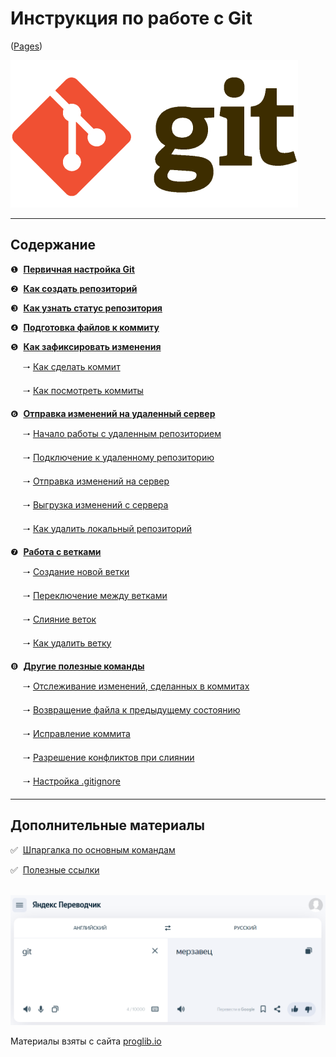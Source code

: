 # Инструкция по работе с Git

 ([Pages](https://git-morozova.github.io/HW-01/))
<!--
LICENSE: [MIT](license.md)
-->
![Git logo](img/git-logo.png)


---

## Содержание
❶&nbsp; [**Первичная настройка Git**](pages/config.md) 

❷&nbsp; [**Как создать репозиторий**](pages/init.md) 

❸&nbsp; [**Как узнать статус репозитория**](pages/status.md) 

❹&nbsp; [**Подготовка файлов к коммиту**](pages/add.md)

❺&nbsp; [**Как зафиксировать изменения**](pages/commit.md)

&nbsp;&nbsp;&nbsp;&nbsp;&nbsp;🠒 [Как сделать коммит](pages/commit.md#как-сделать-коммит)

&nbsp;&nbsp;&nbsp;&nbsp;&nbsp;🠒 [Как посмотреть коммиты](pages/commit.md#как-посмотреть-коммиты)

❻&nbsp; [**Отправка изменений на удаленный сервер**](pages/push.md)

&nbsp;&nbsp;&nbsp;&nbsp;&nbsp;🠒 [Начало работы с удаленным репозиторием](pages/push.md#что-такое-удаленный-репозиторий)

&nbsp;&nbsp;&nbsp;&nbsp;&nbsp;🠒 [Подключение к удаленному репозиторию](pages/push.md#подключение-к-удаленному-репозиторию)

&nbsp;&nbsp;&nbsp;&nbsp;&nbsp;🠒 [Отправка изменений на сервер](pages/push.md#отправка-изменений-на-сервер)

&nbsp;&nbsp;&nbsp;&nbsp;&nbsp;🠒 [Выгрузка изменений с сервера](pages/push.md#запрос-изменений-с-сервера)

&nbsp;&nbsp;&nbsp;&nbsp;&nbsp;🠒 [Как удалить локальный репозиторий](pages/push.md#как-удалить-локальный-репозиторий)

❼&nbsp; [**Работа с ветками**](pages/branch.md)

&nbsp;&nbsp;&nbsp;&nbsp;&nbsp;🠒 [Создание новой ветки](pages/branch.md#создание-новой-ветки)

&nbsp;&nbsp;&nbsp;&nbsp;&nbsp;🠒 [Переключение между ветками](pages/branch.md#переключение-между-ветками)

&nbsp;&nbsp;&nbsp;&nbsp;&nbsp;🠒 [Слияние веток](pages/branch.md#слияние-веток)

&nbsp;&nbsp;&nbsp;&nbsp;&nbsp;🠒 [Как удалить ветку](pages/branch.md#как-удалять-ветки-в-git)

❽&nbsp; [**Другие полезные команды**](pages/other.md)

&nbsp;&nbsp;&nbsp;&nbsp;&nbsp;🠒 [Отслеживание изменений, сделанных в коммитах](pages/other.md#отслеживание-изменений-сделанных-в-коммитах)

&nbsp;&nbsp;&nbsp;&nbsp;&nbsp;🠒 [Возвращение файла к предыдущему состоянию](pages/other.md#возвращение-файла-к-предыдущему-состоянию)

&nbsp;&nbsp;&nbsp;&nbsp;&nbsp;🠒 [Исправление коммита](pages/other.md#исправление-коммита)

&nbsp;&nbsp;&nbsp;&nbsp;&nbsp;🠒 [Разрешение конфликтов при слиянии](pages/other.md#разрешение-конфликтов-при-слиянии)

&nbsp;&nbsp;&nbsp;&nbsp;&nbsp;🠒 [Настройка .gitignore](pages/other.md#настройка-gitignore)

---

## Дополнительные материалы
✅ &nbsp;[Шпаргалка по основным командам](pages/commands.md)

✅ &nbsp;[Полезные ссылки](pages/links.md)
&nbsp;<br>
&nbsp;<br>

![Git fun](img/gitfun.png)


Материалы взяты с сайта [proglib.io](https://proglib.io/p/git-for-half-an-hour)
